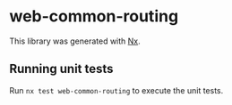 # web-common-routing

This library was generated with [Nx](https://nx.dev).

## Running unit tests

Run `nx test web-common-routing` to execute the unit tests.
